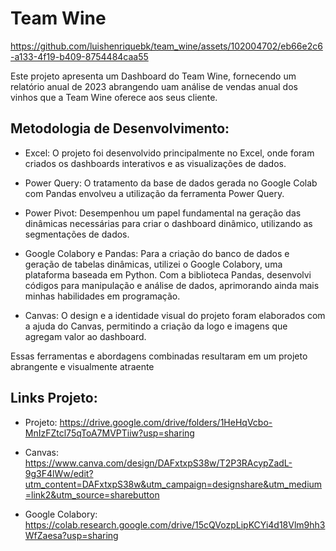 # Team Wine

https://github.com/luishenriquebk/team_wine/assets/102004702/eb66e2c6-a133-4f19-b409-8754484caa55

Este projeto apresenta um Dashboard do Team Wine, fornecendo um relatório anual de 2023 abrangendo uam análise de vendas anual dos vinhos que a Team Wine oferece aos seus cliente.

## Metodologia de Desenvolvimento:

- Excel: O projeto foi desenvolvido principalmente no Excel, onde foram criados os dashboards interativos e as visualizações de dados.

- Power Query: O tratamento da base de dados gerada no Google Colab com Pandas envolveu a utilização da ferramenta Power Query.

- Power Pivot: Desempenhou um papel fundamental na geração das dinâmicas necessárias para criar o dashboard dinâmico, utilizando as segmentações de dados.

- Google Colabory e Pandas: Para a criação do banco de dados e geração de tabelas dinâmicas, utilizei o Google Colabory, uma plataforma baseada em Python. Com a biblioteca Pandas, desenvolvi códigos para manipulação e análise de dados, aprimorando ainda mais minhas habilidades em programação.

- Canvas: O design e a identidade visual do projeto foram elaborados com a ajuda do Canvas, permitindo a criação da logo e imagens que agregam valor ao dashboard.

Essas ferramentas e abordagens combinadas resultaram em um projeto abrangente e visualmente atraente

## Links Projeto:

- Projeto: https://drive.google.com/drive/folders/1HeHqVcbo-MnIzFZtcl75qToA7MVPTiiw?usp=sharing

- Canvas: https://www.canva.com/design/DAFxtxpS38w/T2P3RAcypZadL-9g3F4lWw/edit?utm_content=DAFxtxpS38w&utm_campaign=designshare&utm_medium=link2&utm_source=sharebutton

- Google Colabory: https://colab.research.google.com/drive/15cQVozpLipKCYi4d18Vlm9hh3WfZaesa?usp=sharing
